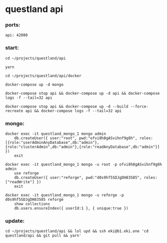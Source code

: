 # questland api

### ports:

    api: 42080

### start:

    cd ~/projects/questland/api

    yarn

    cd ~/projects/questland/api/docker

    docker-compose up -d mongo

    docker-compose stop api && docker-compose up -d api && docker-compose logs -f --tail=32 api

    docker-compose stop api && docker-compose up -d --build --force-recreate api && docker-compose logs -f --tail=32 api

### mongo:

    docker exec -it questland_mongo_1 mongo admin
        db.createUser({ user:"root", pwd:"ofvi8h8gASvihnf9g8h", roles:[{role:"userAdminAnyDatabase",db:"admin"},{role:"clusterAdmin",db:"admin"},{role:"readAnyDatabase",db:"admin"}] })
        exit

    docker exec -it questland_mongo_1 mongo -u root -p ofvi8h8gASvihnf9g8h admin
        use reforge
        db.createUser({ user:"reforge", pwd:"d0s9hf5SDJgDH83585", roles:["readWrite"] })
        exit

    docker exec -it questland_mongo_1 mongo -u reforge -p d0s9hf5SDJgDH83585 reforge
        show collections
        db.users.ensureIndex({ userId:1 }, { unique:true })

### update:

    cd ~/projects/questland/api && lol upd && ssh eki@b1.eki.one 'cd questland/api && git pull && yarn'
